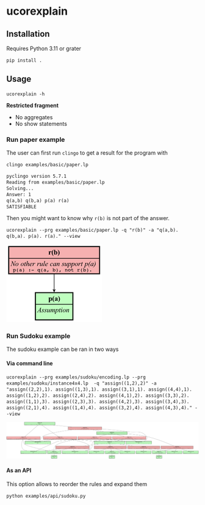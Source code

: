 # ucorexplain


## Installation

Requires Python 3.11 or grater

```shell
pip install .
```

## Usage

```shell
ucorexplain -h
```


  **Restricted fragment**

  - No aggregates
  - No show statements

### Run paper example

The user can first run `clingo` to get a result for the program with

```shell
clingo examples/basic/paper.lp
```

```
pyclingo version 5.7.1
Reading from examples/basic/paper.lp
Solving...
Answer: 1
q(a,b) q(b,a) p(a) r(a)
SATISFIABLE
```

Then you might want to know why `r(b)` is not part of the answer.

```
ucorexplain --prg examples/basic/paper.lp -q "r(b)" -a "q(a,b). q(b,a). p(a). r(a)." --view
```

![](./img/paper.png)


### Run Sudoku example

The sudoku example can be ran in two ways

#### Via command line

```shell
ucorexplain --prg examples/sudoku/encoding.lp --prg examples/sudoku/instance4x4.lp  -q "assign((1,2),2)" -a "assign((2,2),1). assign((1,3),1). assign((3,1),1). assign((4,4),1). assign((1,2),2). assign((2,4),2). assign((4,1),2). assign((3,3),2). assign((1,1),3). assign((2,3),3). assign((4,2),3). assign((3,4),3). assign((2,1),4). assign((1,4),4). assign((3,2),4). assign((4,3),4)." --view
```

![](./img/sudoku.png)

#### As an API

This option allows to reorder the rules and expand them

```shell
python examples/api/sudoku.py
```
